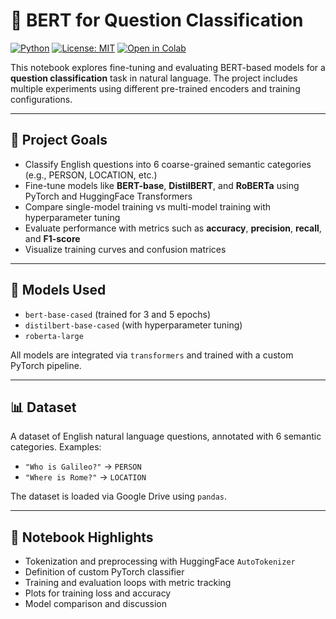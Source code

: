 # 🧠 BERT for Question Classification

[![Python](https://img.shields.io/badge/Python-3.10-blue?logo=python)](https://www.python.org/)
[![License: MIT](https://img.shields.io/badge/License-MIT-green.svg)](https://opensource.org/licenses/MIT)
[![Open in Colab](https://colab.research.google.com/assets/colab-badge.svg)](https://colab.research.google.com/github/YOUR_USERNAME/question_classification_bert/blob/main/DL_BERT_for_question_classification_task.ipynb)

This notebook explores fine-tuning and evaluating BERT-based models for a **question classification** task in natural language. The project includes multiple experiments using different pre-trained encoders and training configurations.

---

## 📌 Project Goals

- Classify English questions into 6 coarse-grained semantic categories (e.g., PERSON, LOCATION, etc.)
- Fine-tune models like **BERT-base**, **DistilBERT**, and **RoBERTa** using PyTorch and HuggingFace Transformers
- Compare single-model training vs multi-model training with hyperparameter tuning
- Evaluate performance with metrics such as **accuracy**, **precision**, **recall**, and **F1-score**
- Visualize training curves and confusion matrices

---

## 🧪 Models Used

- `bert-base-cased` (trained for 3 and 5 epochs)
- `distilbert-base-cased` (with hyperparameter tuning)
- `roberta-large`

All models are integrated via `transformers` and trained with a custom PyTorch pipeline.

---

## 📊 Dataset

A dataset of English natural language questions, annotated with 6 semantic categories. Examples:

- `"Who is Galileo?"` → `PERSON`  
- `"Where is Rome?"` → `LOCATION`

The dataset is loaded via Google Drive using `pandas`.

---

## 🔧 Notebook Highlights

- Tokenization and preprocessing with HuggingFace `AutoTokenizer`
- Definition of custom PyTorch classifier
- Training and evaluation loops with metric tracking
- Plots for training loss and accuracy
- Model comparison and discussion

